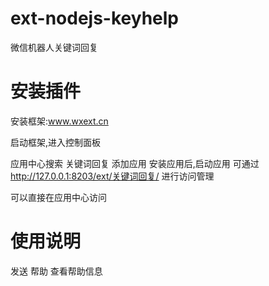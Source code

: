 # ext-nodejs-keyhelp
微信机器人关键词回复

# 安装插件

安装框架:www.wxext.cn

启动框架,进入控制面板

应用中心搜索 关键词回复 添加应用
安装应用后,启动应用
可通过 http://127.0.0.1:8203/ext/关键词回复/ 进行访问管理

可以直接在应用中心访问

# 使用说明

发送 帮助 查看帮助信息
